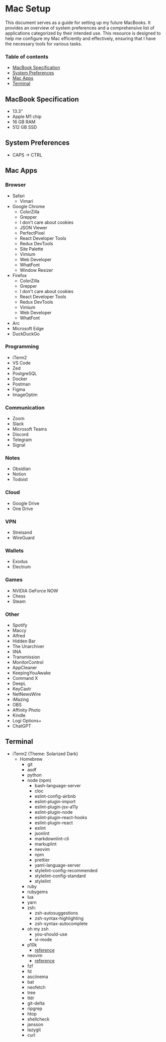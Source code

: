 # Mac Setup

This document serves as a guide for setting up my future MacBooks. It provides an overview of system preferences and a comprehensive list of applications categorized by their intended use. This resource is designed to help me configure my Mac efficiently and effectively, ensuring that I have the necessary tools for various tasks.

### Table of contents

- [MacBook Specification](#macbook-specification)
- [System Preferences](#system-preferences)
- [Mac Apps](#mac-apps)
- [Terminal](#terminal)

## MacBook Specification

- 13.3”
- Apple M1 chip
- 16 GB RAM
- 512 GB SSD

## System Preferences

- CAPS -> CTRL

## Mac Apps

### Browser

- Safari
  - Vimari
- Google Chrome
  - ColorZilla
  - Grepper
  - I don't care about cookies
  - JSON Viewer
  - PerfectPixel
  - React Developer Tools
  - Redux DevTools
  - Site Palette
  - Vimium
  - Web Developer
  - WhatFont
  - Window Resizer
- Firefox
  - ColorZilla
  - Grepper
  - I don't care about cookies
  - React Developer Tools
  - Redux DevTools
  - Vimium
  - Web Developer
  - WhatFont
- Arc
- Microsoft Edge
- DuckDuckGo

### Programming

- iTerm2
- VS Code
- Zed
- PostgreSQL
- Docker
- Postman
- Figma
- ImageOptim

### Communication

- Zoom
- Slack
- Microsoft Teams
- Discord
- Telegram
- Signal

### Notes

- Obsidian
- Notion
- Todoist

### Cloud

- Google Drive
- One Drive

### VPN

- Streisand
- WireGuard

### Wallets

- Exodus
- Electrum

### Games

- NVIDIA GeForce NOW
- Chess
- Steam

### Other

- Spotify
- Maccy
- Alfred
- Hidden Bar
- The Unarchiver
- IINA
- Transmission
- MonitorControl
- AppCleaner
- KeepingYouAwake
- Command X
- DeepL
- KeyCastr
- NetNewsWire
- iMazing
- OBS
- Affinity Photo
- Kindle
- Logi Options+
- ChatGPT

## Terminal

- iTerm2 (Theme: Solarized Dark)
  - Homebrew
    - git
    - asdf
    - python
    - node (npm)
      - bash-language-server
      - cloc
      - eslint-config-airbnb
      - eslint-plugin-import
      - eslint-plugin-jsx-a11y
      - eslint-plugin-node
      - eslint-plugin-react-hooks
      - eslint-plugin-react
      - eslint
      - jsonlint
      - markdownlint-cli
      - markuplint
      - neovim
      - npm
      - prettier
      - yaml-language-server
      - stylelint-config-recommended
      - stylelint-config-standard
      - stylelint
    - ruby
    - rubygems
    - lua
    - yarn
    - zsh:
      - zsh-autosuggestions
      - zsh-syntax-highlighting
      - zsh-syntax-autocomplete
    - oh my zsh
      - you-should-use
      - vi-mode
    - p10k
      - [reference](https://github.com/romkatv/powerlevel10k/blob/master/config/p10k-robbyrussell.zsh)
    - neovim
      - [reference](https://github.com/craftzdog/dotfiles-public/tree/master/.config/nvim)
    - fzf
    - fd
    - asciinema
    - bat
    - neofetch
    - tree
    - tldr
    - git-delta
    - ripgrep
    - htop
    - shellcheck
    - jansson
    - lazygit
    - curl
